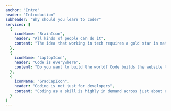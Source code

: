 ```yaml
---
anchor: "Intro"
header: "Introduction"
subheader: "Why should you learn to code?"
services: [
  {
    iconName: "BrainIcon",
    header: "All kinds of people can do it",
    content: "The idea that working in tech requires a gold star in maths and a membership to MENSA is no longer the case. Forward-thinking tech companies now look to hire diverse teams of people, all of whom can bring their own unique talents."
  },
  {
    iconName: "LaptopIcon",
    header: "Code is everywhere",
    content: "Do you want to build the world? Code builds the website that you shop on, it runs the trains that you take to work, it runs restaurants and hospitals and just about everything else. Working in tech means you get to build services that make life better, and to ensure that it works equitably for everybody."
  },
  {
    iconName: "GradCapIcon",
    header: "Coding is not just for developers",
    content: "Coding as a skill is highly in demand across just about every industry. Automating administrative tasks, monitoring patient health, charting crop growth; these are all tasks that can be achieved with some curiosity and a little coding knowledge."
  }
]
---
```

